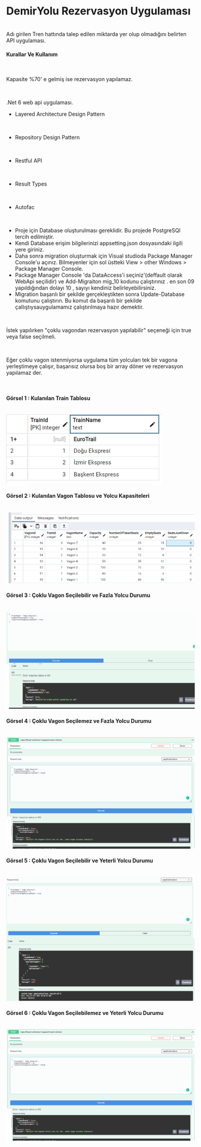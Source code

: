 ﻿
# DemirYolu Rezervasyon Uygulaması

<br/>
Adı girilen Tren hattında talep edilen miktarda yer olup olmadığını belirten API uygulaması.
<br/>

#### Kurallar Ve Kullanım

<br/>

Kapasite %70' e gelmiş ise rezervasyon yapılamaz.

<br/>


.Net 6 web api uygulaması.
<br/>


- Layered Architecture Design Pattern

<br/>


- Repository Design Pattern

<br/>


- Restful API

<br/>


- Result Types

<br/>


- Autofac 

<br/>



- Proje için Database oluşturulması gereklidir. Bu projede PostgreSQl tercih edilmiştir.
- Kendi Database erişim bilgilerinizi appsetting.json dosyasındaki ilgili yere giriniz.
- Daha sonra migration oluşturmak için Visual studioda Package Manager Console'u açınız. Bilmeyenler için  sol üstteki View > other Windows > Package Manager Console.
- Package Manager Console 'da DataAccess'i seçiniz'(deffault olarak WebApi seçilidir) ve  Add-Migraiton mig_10  kodunu çalıştırınız . en son 09 yapıldığından dolayı 10 , sayıyı kendiniz belirleyebilirsiniz.
- Migration başarılı bir şekilde gerçekleştikten sonra Update-Database komutunu çalıştırın. Bu komut da başarılı bir şekilde çallıştıysauygulamamız çalıştırılmaya hazır demektir.

<br/>

İstek yapılırken "çoklu vagondan rezervasyon yapılabilir"  seçeneği için true veya false seçilmeli.

<br/>

Eğer çoklu vagon istenmiyorsa uygulama tüm yolcuları tek bir vagona yerleştimeye çalışır, başarısız olursa boş bir array döner ve rezervasyon yapılamaz der.

<br/>



#### Görsel 1 : Kulanılan Train Tablosu

<br/>

<img src="https://github.com/Trkrkrl/RailRoadReservationAPI/blob/master/Images/TrainsTable.png">

<br/>


#### Görsel 2 : Kulanılan Vagon Tablosu ve Yolcu Kapasiteleri

<br/>

<img src="https://github.com/Trkrkrl/RailRoadReservationAPI/blob/master/Images/Vagons%20Table.png">



<br/>

#### Görsel 3 : Çoklu Vagon Seçilebilir ve Fazla Yolcu Durumu


<br/>

<img src="https://github.com/Trkrkrl/RailRoadReservationAPI/blob/master/Images/distributed-true-overlaod%20test.png">

<br/>


#### Görsel 4 : Çoklu Vagon Seçilemez ve Fazla Yolcu Durumu


<br/>

<img src="https://github.com/Trkrkrl/RailRoadReservationAPI/blob/master/Images/distributed-false-overloadtest.png">

<br/>


#### Görsel 5 : Çoklu Vagon Seçilebilir ve Yeterli Yolcu Durumu


<br/>

<img src="https://github.com/Trkrkrl/RailRoadReservationAPI/blob/master/Images/distributed-true-low%20passenger.png">


<br/>


#### Görsel 6 : Çoklu Vagon Seçilebilemez ve Yeterli Yolcu Durumu


<br/>

<img src="https://github.com/Trkrkrl/RailRoadReservationAPI/blob/master/Images/distributed-false-overloadtest.png">